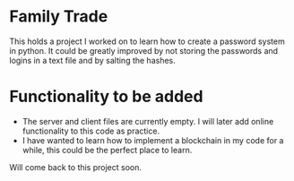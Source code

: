 # Family Trade
This holds a project I worked on to learn how to create a password system in python. It could be greatly improved
by not storing the passwords and logins in a text file and by salting the hashes.

# Functionality to be added
- The server and client files are currently empty. I will later add online functionality to this code as practice.
- I have wanted to learn how to implement a blockchain in my code for a while, this could be the perfect place to learn.

Will come back to this project soon.
